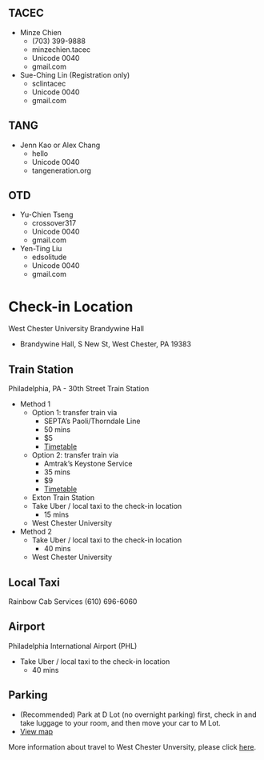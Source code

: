 ## TACEC
- Minze Chien
    * \(703) 399-9888
    * minzechien.tacec
    * Unicode 0040
    * gmail.com
- Sue-Ching Lin (Registration only)
    * sclintacec
    * Unicode 0040
    * gmail.com

## TANG
- Jenn Kao or Alex Chang
    * hello
    * Unicode 0040
    * tangeneration.org

## OTD
- Yu-Chien Tseng
    * crossover317
    * Unicode 0040
    * gmail.com
- Yen-Ting Liu
    * edsolitude
    * Unicode 0040
    * gmail.com

# Check-in Location

West Chester University Brandywine Hall
* Brandywine Hall, S New St, West Chester, PA 19383

## Train Station

Philadelphia, PA - 30th Street Train Station

- Method 1
    - Option 1: transfer train via
        * SEPTA’s Paoli/Thorndale Line
        * 50 mins
        * $5
        * [Timetable](http://www.septa.org/schedules/rail/pdf/tho.pdf)
    - Option 2: transfer train via
        * Amtrak’s Keystone Service
        * 35 mins
        * $9
        * [Timetable](https://www.amtrak.com/ccurl/906/479/Keystone-Service-Schedule-030617.pdf)
    - Exton Train Station
    - Take Uber / local taxi to the check-in location
        * 15 mins
    - West Chester University
- Method 2
    - Take Uber / local taxi to the check-in location
        * 40 mins
    - West Chester University

## Local Taxi

Rainbow Cab Services (610) 696-6060

## Airport

Philadelphia International Airport (PHL)

- Take Uber / local taxi to the check-in location
    * 40 mins

## Parking
- (Recommended) Park at D Lot (no overnight parking) first, check in and take luggage to your room, and then move your car to M Lot.
- [View map](https://drive.google.com/open?id=1--ocbXfGiZbUDHXBOCa1TAvCi3A)

More information about travel to West Chester Unversity, please click [here](https://www.wcupa.edu/_admissions/sch_adm/visitus.aspx).
